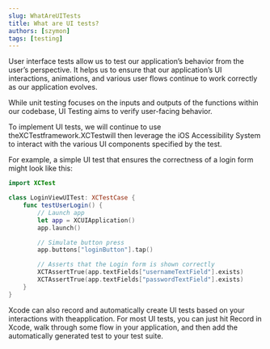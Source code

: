 ```yaml
---
slug: WhatAreUITests
title: What are UI tests?
authors: [szymon]
tags: [testing]
---
```



User interface tests allow us to test our application’s behavior from the user’s perspective. It helps us to ensure that our application’s UI interactions, animations, and various user flows continue to work correctly as our application evolves.

While unit testing focuses on the inputs and outputs of the functions within our codebase, UI Testing aims to verify user-facing behavior.

To implement UI tests, we will continue to use theXCTestframework.XCTestwill then leverage the iOS Accessibility System to interact with the various UI components specified by the test.

For example, a simple UI test that ensures the correctness of a login form might look like this:
```swift
import XCTest

class LoginViewUITest: XCTestCase {
    func testUserLogin() {
        // Launch app
        let app = XCUIApplication()
        app.launch()

        // Simulate button press
        app.buttons["loginButton"].tap()

        // Asserts that the Login form is shown correctly
        XCTAssertTrue(app.textFields["usernameTextField"].exists)
        XCTAssertTrue(app.textFields["passwordTextField"].exists)
    }
}
```

Xcode can also record and automatically create UI tests based on your interactions with theapplication. For most UI tests, you can just hit Record in Xcode, walk through some flow in your application, and then add the automatically generated test to your test suite.
